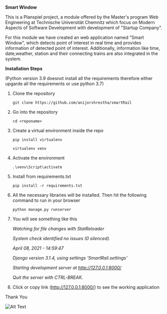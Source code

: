 **Smart Window**

This is a Planspiel project, a module offered by the Master's program Web Engineering at Technische Universität Chemnitz which focus on Modern Aspects of Software Development with development of "Startup Company". 

For this module we have created an web application named "Smart Window", which detects point of interest in real time and provides information of detected point of interest. Additionally, information like time, date,weather, station and their connecting trains are also integrated in the system.

**Installation Steps**

(Python version 3.9 doesnot install all the requirements therefore either upgarde all the requirements or use python 3.7)

1. Clone the repository 

    `git clone https://github.com/anijorshrestha/smartRail`
    

2. Go into the repository
   
   `cd <reponame>` 

3. Create a virtual environment inside the repo

    `pip install virtualenv` 

    `virtualenv venv`

4. Activate the environment

    `.\venv\Script\activate`

5. Install from requirements.txt

    `pip install -r requirements.txt`

6. All the necessary libraries will be installed. Then hit the following command to run in your browser
    
    `python manage.py runserver`

7. You will see something like this

    
    _Watching for file changes with StatReloader_

    _System check identified no issues (0 silenced)._

    _April 08, 2021 - 14:59:47_

    _Django version 3.1.4, using settings 'SmartRail.settings'_

    _Starting development server at http://127.0.0.1:8000/_

    _Quit the server with CTRL-BREAK._


8. Click or copy link (http://127.0.0.1:8000/) to see the working application

Thank You

![Alt Text](https://media.giphy.com/media/vFKqnCdLPNOKc/giphy.gif)




